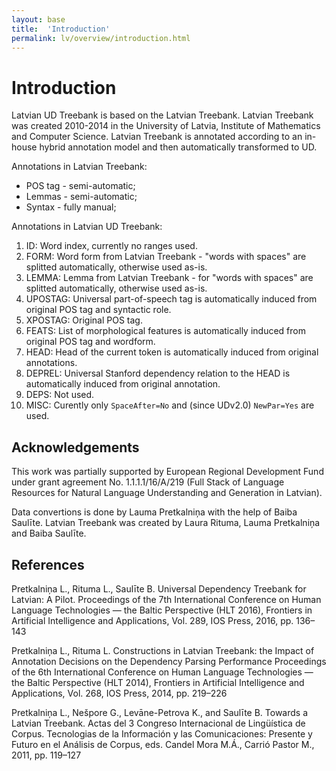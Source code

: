 ```yaml
---
layout: base
title:  'Introduction'
permalink: lv/overview/introduction.html
---
```


# Introduction

Latvian UD Treebank is based on the Latvian Treebank. Latvian Treebank was created 2010-2014 in the University of Latvia, Institute of Mathematics and Computer Science. Latvian Treebank is annotated according to an in-house hybrid annotation model and then automatically transformed to UD.

Annotations in Latvian Treebank:

* POS tag - semi-automatic;
* Lemmas - semi-automatic;
* Syntax - fully manual;

Annotations in Latvian UD Treebank:

1. ID: Word index, currently no ranges used.
2. FORM: Word form from Latvian Treebank - "words with spaces" are splitted automatically, otherwise used as-is.
3. LEMMA: Lemma from Latvian Treebank - for "words with spaces" are splitted automatically, otherwise used as-is.
4. UPOSTAG: Universal part-of-speech tag is automatically induced from original POS tag and syntactic role.
5. XPOSTAG: Original POS tag.
6. FEATS: List of morphological features is automatically induced from original POS tag and wordform.
7. HEAD: Head of the current token is automatically induced from original annotations.
8. DEPREL: Universal Stanford dependency relation to the HEAD is automatically induced from original annotation.
9. DEPS: Not used.
10. MISC: Curently only `SpaceAfter=No` and (since UDv2.0) `NewPar=Yes` are used.

## Acknowledgements

This work was partially supported by European Regional Development Fund under grant agreement No. 1.1.1.1/16/A/219 (Full Stack of Language Resources for Natural Language Understanding and Generation in Latvian).

Data convertions is done by Lauma Pretkalniņa with the help of Baiba Saulīte. Latvian Treebank was created by Laura Rituma, Lauma Pretkalniņa and Baiba Saulīte.

## References

Pretkalniņa L., Rituma L., Saulīte B. Universal Dependency Treebank for Latvian: A Pilot. Proceedings of the 7th International Conference on Human Language Technologies — the Baltic Perspective (HLT 2016), Frontiers in Artificial Intelligence and Applications, Vol. 289, IOS Press, 2016, pp. 136–143

Pretkalniņa L., Rituma L. Constructions in Latvian Treebank: the Impact of Annotation Decisions on the Dependency Parsing Performance Proceedings of the 6th International Conference on Human Language Technologies — the Baltic Perspective (HLT 2014), Frontiers in Artificial Intelligence and Applications, Vol. 268, IOS Press, 2014, pp. 219–226

Pretkalniņa L., Nešpore G., Levāne-Petrova K., and Saulīte B. Towards a Latvian Treebank. Actas del 3 Congreso Internacional de Lingüística de Corpus. Tecnologias de la Información y las Comunicaciones: Presente y Futuro en el Análisis de Corpus, eds. Candel Mora M.Á., Carrió Pastor M., 2011, pp. 119–127

